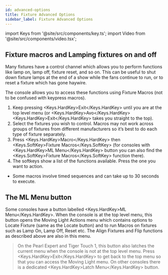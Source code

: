 ```yaml
---
id: advanced-options
title: Fixture Advanced Options
sidebar_label: Fixture Advanced Options
---
```


import Keys from '@site/src/components/key.ts';
import Video from '@site/src/components/video.tsx';



Fixture macros and Lamping fixtures on and off
---------------------------

Many fixtures have a control channel which allows you to perform functions like lamp on, lamp off, fixture reset, and so on. This can be useful to shut down fixture lamps at the end of a show while the fans continue to run, or to reset a fixture which has gone haywire.

The console allows you to access these functions using Fixture Macros (not to be confused with keypress macros).

1.	Keep pressing <Keys.HardKey>Exit</Keys.HardKey> until you are at the top level menu (or <Keys.HardKey>Avo</Keys.HardKey><Keys.HardKey>Exit</Keys.HardKey> takes you straight to the top).
2.	Select the fixtures you wish to control. Macros may not work across groups of fixtures from different manufacturers so it’s best to do each type of fixture separately.
3.	Press <Keys.HardKey>Macro</Keys.HardKey> then <Keys.SoftKey>Fixture Macros</Keys.SoftKey> (for consoles with <Keys.HardKey>ML Menu</Keys.HardKey> button you can also find the <Keys.SoftKey>Fixture Macros</Keys.SoftKey> function there).
4.	The softkeys show a list of the functions available. Press the one you want to action.

-	Some macros involve timed sequences and can take up to 30 seconds to execute.


The ML Menu button
------------------

Some consoles have a button labelled <Keys.HardKey>ML Menu</Keys.HardKey>.
When the console is at the top level menu, this button opens the Moving Light Actions menu which contains options to Locate Fixture (same as the Locate button) and to run Macros on fixtures such as Lamp On, Lamp Off, Reset etc. The Align Fixtures and Flip functions as described above are also in this menu.

> On the Pearl Expert and Tiger Touch 1, this button also latches the current menu when the console is not at the top level menu. Press <Keys.HardKey>Exit</Keys.HardKey> to get back to   the top menu so that you can access the Moving Light menu. On other consoles there is a dedicated <Keys.HardKey>Latch Menu</Keys.HardKey> button.